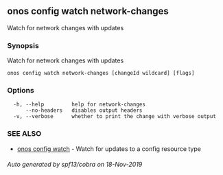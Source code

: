 ## onos config watch network-changes

Watch for network changes with updates

### Synopsis

Watch for network changes with updates

```
onos config watch network-changes [changeId wildcard] [flags]
```

### Options

```
  -h, --help         help for network-changes
      --no-headers   disables output headers
  -v, --verbose      whether to print the change with verbose output
```

### SEE ALSO

* [onos config watch](onos_config_watch.md)	 - Watch for updates to a config resource type

###### Auto generated by spf13/cobra on 18-Nov-2019
